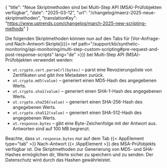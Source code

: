{
  "title": "Neue Skriptmethoden sind bei Multi-Step API (MSA)-Prüfobjekten verfügbar",
  "date": "2025-03-12",
  "url": "/changelog/maerz-2025-neue-skriptmethoden",
  "translationKey": "https://www.uptrends.com/changelog/march-2025-new-scripting-methods"
}

Die folgenden Skriptmethoden können nun auf den Tabs für [Vor-Anfrage- und Nach-Antwort-Skripte]({{< ref path="/support/kb/synthetic-monitoring/api-monitoring/multi-step-custom-scripting#pre-request-and-post-response-scripts" lang="de" >}}) bei Multi-Step API (MSA)-Prüfobjekten verwendet werden:

- `ut.crypto.cert.parseCrl(bytes)` – parst eine Revozierungsliste von Zertifikaten und gibt ihre Metadaten zurück.
- `ut.crypto.md5(value)` – generiert einen MD5-Hash des angegebenen Werts.
- `ut.crypto.sha1(value)` – generiert einen SHA-1-Hash des angegebenen Werts.
- `ut.crypto.sha256(value)` – generiert einen SHA-256-Hash des angegebenen Werts.
- `ut.crypto.sha512(value)` – generiert einen SHA-512-Hash des angegebenen Werts.
- `ut.response.bytes` – gibt eine Byte-Zeichenfolge mit der Antwort aus. Antworten sind auf 100 MB begrenzt.

Beachte, dass `ut.response.bytes` nur auf dem Tab {{< AppElement type="tab" >}} Nach-Antwort {{< /AppElement >}} des MSA-Prüfobjekts verfügbar ist. Die Skriptmethoden zur Generierung von MD5- und SHA-Hashes ermöglichen dir, Werte sicher zu speichern und zu senden. Der Datenschutz wird durch das Hashen gewährleistet.